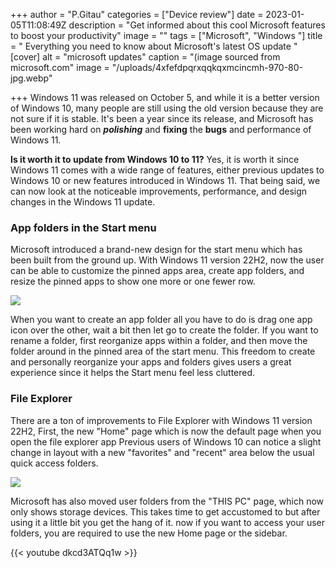+++
author = "P.Gitau"
categories = ["Device review"]
date = 2023-01-05T11:08:49Z
description = "Get informed about this cool Microsoft features to boost your productivity"
image = ""
tags = ["Microsoft", "Windows "]
title = " Everything you need to know about Microsoft's latest OS update "
[cover]
alt = "microsoft updates"
caption = "(image sourced from microsoft.com"
image = "/uploads/4xfefdpqrxqqkqxmcincmh-970-80-jpg.webp"

+++
Windows 11 was released on October 5, and while it is a better version of Windows 10, many people are still using the old version because they are not sure if it is stable. It's been a year since its release, and Microsoft has been working hard on **_polishing_** and **fixing** the **bugs** and performance of Windows 11. 

**Is it worth it to update from Windows 10 to 11?** Yes, it is worth it since Windows 11 comes with a wide range of features, either previous updates to Windows 10 or new features introduced in Windows 11. That being said, we can now look at the noticeable improvements, performance, and design changes in the Windows 11 update.

### App folders in the Start menu

Microsoft introduced a brand-new design for the start menu which has been built from the ground up. With Windows 11 version 22H2, now the user can be able to customize the pinned apps area, create app folders, and resize the pinned apps to show one more or one fewer row.

![](/uploads/6aw6sreihwwjhqj7r9tnoe-970-80.gif)

 When you want to create an app folder all you have to do is drag one app icon over the other, wait a bit then let go to create the folder. If you want to rename a folder, first reorganize apps within a folder, and then move the folder around in the pinned area of the start menu. This freedom to create and personally reorganize your apps and folders gives users a great experience since it helps the Start menu feel less cluttered.

### File Explorer

There are a ton of improvements to File Explorer with Windows 11 version 22H2, First, the new "Home" page which is now the default page when you open the file explorer app Previous users of Windows 10 can notice a slight change in layout with a new "favorites" and "recent" area below the usual quick access folders. 

![](/uploads/file-explorer.png)

Microsoft has also moved user folders from the "THIS PC" page, which now only shows storage devices. This takes time to get accustomed to but after using it a little bit you get the hang of it. now if you want to access your user folders, you are required to use the new Home page or the sidebar.

{{< youtube dkcd3ATQq1w  >}}